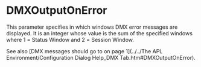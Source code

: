 # DMXOutputOnError

This parameter specifies in which windows DMX error messages are displayed. It is an integer whose value is the sum of the specified windows where 1 = Status Window and 2 = Session Window.

See also [DMX messages should go to on page 1](../../The APL Environment/Configuration Dialog Help_DMX Tab.htm#DMXOutputOnError).
